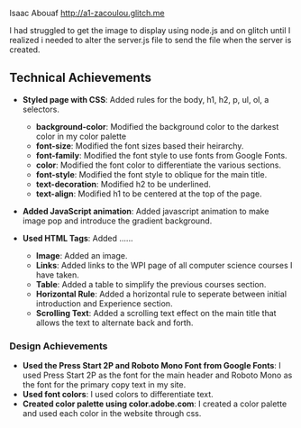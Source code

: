 Isaac Abouaf  http://a1-zacoulou.glitch.me

I had struggled to get the image to display using node.js and on glitch until I realized i needed to alter the server.js file to send the file when the server is created.

## Technical Achievements
- **Styled page with CSS**: Added rules for the body, h1, h2, p, ul, ol, a selectors.
    - **background-color**: Modified the background color to the darkest color in my color palette
    - **font-size**: Modified the font sizes based their heirarchy. 
    - **font-family**: Modified the font style to use fonts from Google Fonts.
    - **color**: Modified the font color to differentiate the various sections.
    - **font-style**: Modified the font style to oblique for the main title.
    - **text-decoration**: Modified h2 to be underlined.
    - **text-align**: Modified h1 to be centered at the top of the page.

- **Added JavaScript animation**: Added javascript animation to make image pop and introduce the gradient background.
- **Used HTML Tags**: Added ......
    - **Image**: Added an image.
    - **Links**: Added links to the WPI page of all computer science courses I have taken.
    - **Table**: Added a table to simplify the previous courses section.
    - **Horizontal Rule**: Added a horizontal rule to seperate between initial introduction and Experience section.
    - **Scrolling Text**: Added a scrolling text effect on the main title that allows the text to alternate back and forth.
    

### Design Achievements
- **Used the Press Start 2P and Roboto Mono Font from Google Fonts**: I used Press Start 2P as the font for the main header and Roboto Mono as the font for the primary copy text in my site.
- **Used font colors**: I used colors to differentiate text.
- **Created color palette using color.adobe.com**: I created a color palette and used each color in the website through css.
